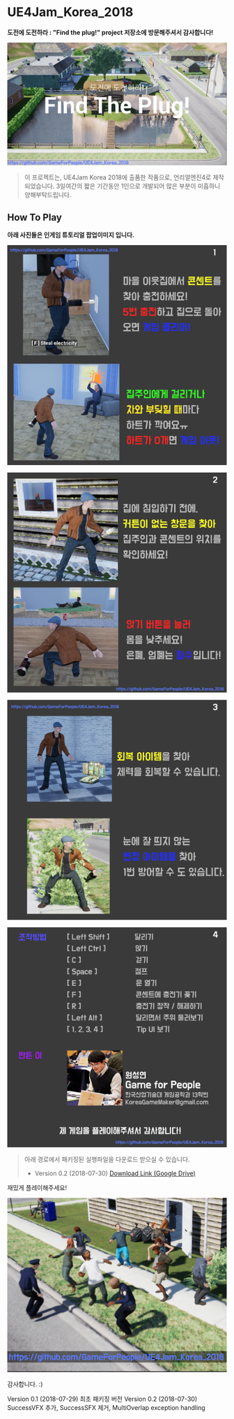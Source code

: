 # UE4Jam_Korea_2018
__도전에 도전하라 : "Find the plug!" project 저장소에 방문해주셔서 감사합니다!__

![TitleImg](./Challenge/ForCommit/Title.png)

> 이 프로젝트는, UE4Jam Korea 2018에 출품한 작품으로, 언리얼엔진4로 제작되었습니다. 
3일여간의 짧은 기간동안 1인으로 개발되어 많은 부분이 미흡하니 양해부탁드립니다.

How To Play
--------
__아래 사진들은 인게임 튜토리얼 팝업이미지 입니다.__

![TipImg1](./Challenge/ForCommit/GitTip1.png)

![TipImg2](./Challenge/ForCommit/GitTip2.png)

![TipImg3](./Challenge/ForCommit/GitTip3.png)

![TipImg4](./Challenge/ForCommit/GitTip4.png)

> 아래 경로에서 패키징된 실행파일을 다운로드 받으실 수 있습니다.
> * Version 0.2 (2018-07-30) [Download Link (Google Drive)][1] 

재밌게 플레이해주세요!

![FunImg](./Challenge/ForCommit/Fun.png)

감사합니다. :)

Version 0.1 (2018-07-29) 최초 패키징 버전
Version 0.2 (2018-07-30) SuccessVFX 추가, SuccessSFX 제거, MultiOverlap exception handling


[1]:https://drive.google.com/open?id=1dmDOBL34az80TLjYGfEAXXLuSLGWBLla
